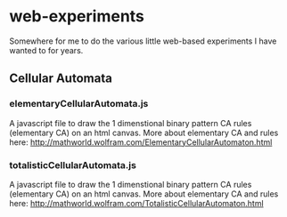 # web-experiments
Somewhere for me to do the various little web-based experiments I have wanted to for years.

## Cellular Automata

### elementaryCellularAutomata.js

A javascript file to draw the 1 dimenstional binary pattern CA rules (elementary CA) on an html canvas.
More about elementary CA and rules here: http://mathworld.wolfram.com/ElementaryCellularAutomaton.html


### totalisticCellularAutomata.js

A javascript file to draw the 1 dimenstional binary pattern CA rules (elementary CA) on an html canvas.
More about elementary CA and rules here: http://mathworld.wolfram.com/TotalisticCellularAutomaton.html

